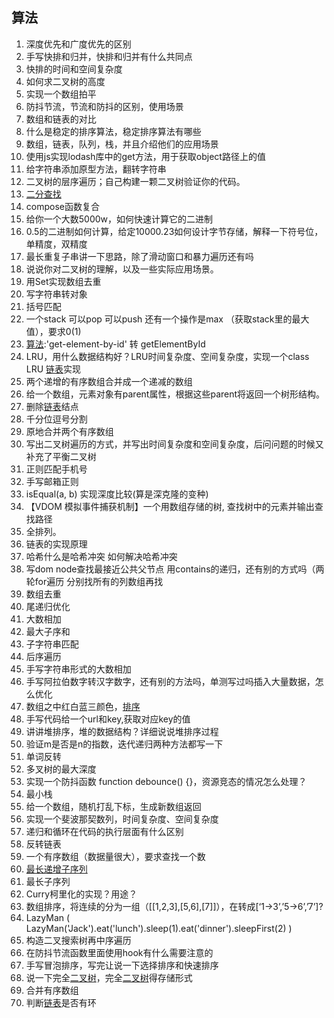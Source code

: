 ## 算法

1. 深度优先和广度优先的区别
2. 手写快排和归并，快排和归并有什么共同点
3. 快排的时间和空间复杂度
4. 如何求二叉树的高度
5. 实现一个数组拍平
6. 防抖节流，节流和防抖的区别，使用场景
7. 数组和链表的对比
8. 什么是稳定的排序算法，稳定排序算法有哪些
9. 数组，链表，队列，栈，并且介绍他们的应用场景
10. 使用js实现lodash库中的get方法，用于获取object路径上的值
11. 给字符串添加原型方法，翻转字符串
12. 二叉树的层序遍历；自己构建一颗二叉树验证你的代码。
13. [二分查找](https://www.nowcoder.com/jump/super-jump/word?word=二分查找)
14. compose函数复合
15. 给你一个大数5000w，如何快速计算它的二进制
16. 0.5的二进制如何计算，给定10000.23如何设计字节存储，解释一下符号位，单精度，双精度
17. 最长重复子串讲一下思路，除了滑动窗口和暴力遍历还有吗
18. 说说你对二叉树的理解，以及一些实际应用场景。
19. 用Set实现数组去重
20. 写字符串转对象
21. 括号匹配
22. 一个stack 可以pop 可以push 还有一个操作是max （获取stack里的最大值），要求0(1)
23. [算法](https://www.nowcoder.com/jump/super-jump/word?word=算法):'get-element-by-id' 转 getElementById
24. LRU，用什么数据结构好？LRU时间复杂度、空间复杂度，实现一个class LRU [链表](https://www.nowcoder.com/jump/super-jump/word?word=链表)实现
25. 两个递增的有序数组合并成一个递减的数组
26. 给一个数组，元素对象有parent属性，根据这些parent将返回一个树形结构。
27. 删除[链表](https://www.nowcoder.com/jump/super-jump/word?word=链表)结点
28. 千分位逗号分割
29. 原地合并两个有序数组
30. 写出二叉树遍历的方式，并写出时间复杂度和空间复杂度，后问问题的时候又补充了平衡二叉树
31. 正则匹配手机号
32. 手写邮箱正则
33. isEqual(a, b) 实现深度比较(算是深克隆的变种)
34. 【VDOM 模拟事件捕获机制】一个用数组存储的树, 查找树中的元素并输出查找路径
35. 全排列。
36. 链表的实现原理
37. 哈希什么是哈希冲突 如何解决哈希冲突
38. 写dom node查找最接近公共父节点 用contains的递归，还有别的方式吗（两轮for遍历 分别找所有的列数组再找
39. 数组去重
40. 尾递归优化
41. 大数相加
42. 最大子序和
43. 子字符串匹配
44. 后序遍历
45. 手写字符串形式的大数相加
46. 手写阿拉伯数字转汉字数字，还有别的方法吗，单测写过吗插入大量数据，怎么优化
47. 数组之中红白蓝三颜色，[排序](https://www.nowcoder.com/jump/super-jump/word?word=排序)
48. 手写代码给一个url和key,获取对应key的值
49. 讲讲堆排序，堆的数据结构？详细说说堆排序过程
50. 验证m是否是n的指数，迭代递归两种方法都写一下
51. 单词反转
52. 多叉树的最大深度
53. 实现一个防抖函数 function debounce() {}，资源竞态的情况怎么处理？
54. 最小栈
55. 给一个数组，随机打乱下标，生成新数组返回
56. 实现一个斐波那契数列，时间复杂度、空间复杂度
57. 递归和循环在代码的执行层面有什么区别
58. 反转链表
59. 一个有序数组（数据量很大），要求查找一个数
60. [最长递增子序列](https://www.nowcoder.com/jump/super-jump/word?word=最长递增子序列)
61. 最长子序列
62. Curry柯里化的实现？用途？
63. 数组排序，将连续的分为一组（[[1,2,3],[5,6],[7]]），在转成[‘1->3’,’5->6’,’7’]?
64. LazyMan ( LazyMan('Jack').eat('lunch').sleep(1).eat('dinner').sleepFirst(2) )
65. 构造二叉搜索树再中序遍历
66. 在防抖节流函数里面使用hook有什么需要注意的
67. 手写冒泡排序，写完让说一下选择排序和快速排序
68. 说一下完全[二叉树](https://www.nowcoder.com/jump/super-jump/word?word=二叉树)，完全[二叉树](https://www.nowcoder.com/jump/super-jump/word?word=二叉树)得存储形式
69. 合并有序数组
70. 判断[链表](https://www.nowcoder.com/jump/super-jump/word?word=链表)是否有环

